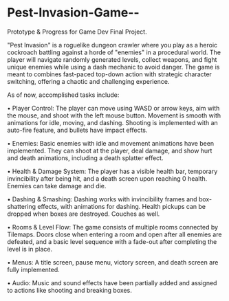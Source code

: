 # Pest-Invasion-Game--
Prototype &amp; Progress for Game Dev Final Project.

"Pest Invasion" is a roguelike dungeon crawler where you play as a heroic cockroach battling against a horde of "enemies" in a procedural world. The player will navigate randomly generated levels, collect weapons, and fight unique enemies while using a dash mechanic to avoid danger. The game is meant to combines fast-paced top-down action with strategic character switching, offering a chaotic and challenging experience.

As of now, accomplished tasks include:

•	Player Control: The player can move using WASD or arrow keys, aim with the mouse, and shoot with the left mouse button. Movement is smooth with animations for idle, moving, and dashing. Shooting is implemented with an auto-fire feature, and bullets have impact effects.

•	Enemies: Basic enemies with idle and movement animations have been implemented. They can shoot at the player, deal damage, and show hurt and death animations, including a death splatter effect.

•	Health & Damage System: The player has a visible health bar, temporary invincibility after being hit, and a death screen upon reaching 0 health. Enemies can take damage and die.

•	Dashing & Smashing: Dashing works with invincibility frames and box-shattering effects, with animations for dashing. Health pickups can be dropped when boxes are destroyed. Couches as well.

•	Rooms & Level Flow: The game consists of multiple rooms connected by Tilemaps. Doors close when entering a room and open after all enemies are defeated, and a basic level sequence with a fade-out after completing the level is in place.

•	Menus: A title screen, pause menu, victory screen, and death screen are fully implemented.

•	Audio: Music and sound effects have been partially added and assigned to actions like shooting and breaking boxes.
